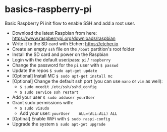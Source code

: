 # basics-raspberry-pi
Basic Raspberry Pi init flow to enable SSH and add a root user.

* Download the latest Raspbian from here: https://www.raspberrypi.org/downloads/raspbian
* Write it to the SD card with Etcher: https://etcher.io
* Create an empty `ssh` file on the `/boot` partition's root folder
* Install the SD card and power on the Raspbian
* Login with the default user/pass: `pi` / `raspberry`
* Change the password for the `pi` user with ```$ passwd```
* Update the repos ```$ sudo apt-get update```
* [Optional] Install MC ```$ sudo apt-get install mc```
* [Optional] Change the default ssh port (you can use `nano` or `vim` as well):
  * ```$ sudo mcedit /etc/ssh/sshd_config```
  * ```$ sudo service ssh restart```
* Add your user ```$ sudo adduser yourUser```
* Grant sudo permissions with:
  * ```$ sudo visudo```
  * Add your user: ```yourUser    ALL=(ALL:ALL) ALL```
* [Optinal] Enable WiFi with ```$ sudo raspi-config```
* Upgrade the system ```$ sudo apt-get upgrade```

